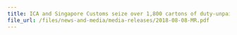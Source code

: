 ```yaml
---
title: ICA and Singapore Customs seize over 1,800 cartons of duty-unpaid cigarettes 
file_url: /files/news-and-media/media-releases/2018-08-08-MR.pdf
---
```

